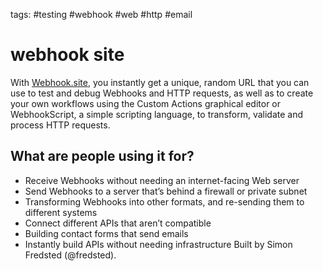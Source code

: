 tags: #testing #webhook #web #http #email
# webhook site
With [Webhook.site](https://webhook.site/), you instantly get a unique, random URL that you can use to test and debug Webhooks and HTTP requests, as well as to create your own workflows using the Custom Actions graphical editor or WebhookScript, a simple scripting language, to transform, validate and process HTTP requests.

## What are people using it for?

-   Receive Webhooks without needing an internet-facing Web server
-   Send Webhooks to a server that’s behind a firewall or private subnet
-   Transforming Webhooks into other formats, and re-sending them to different systems
-   Connect different APIs that aren’t compatible
-   Building contact forms that send emails
-   Instantly build APIs without needing infrastructure Built by Simon Fredsted (@fredsted).